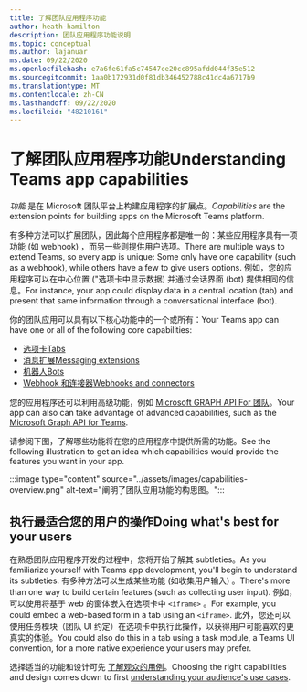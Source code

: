 ```yaml
---
title: 了解团队应用程序功能
author: heath-hamilton
description: 团队应用程序功能说明
ms.topic: conceptual
ms.author: lajanuar
ms.date: 09/22/2020
ms.openlocfilehash: e7a6fe61fa5c74547ce20cc895afdd044f35e512
ms.sourcegitcommit: 1aa0b172931d0f81db346452788c41dc4a6717b9
ms.translationtype: MT
ms.contentlocale: zh-CN
ms.lasthandoff: 09/22/2020
ms.locfileid: "48210161"
---
```

# <a name="understanding-teams-app-capabilities"></a><span data-ttu-id="d0dce-103">了解团队应用程序功能</span><span class="sxs-lookup"><span data-stu-id="d0dce-103">Understanding Teams app capabilities</span></span>

<span data-ttu-id="d0dce-104">*功能* 是在 Microsoft 团队平台上构建应用程序的扩展点。</span><span class="sxs-lookup"><span data-stu-id="d0dce-104">*Capabilities* are the extension points for building apps on the Microsoft Teams platform.</span></span>

<span data-ttu-id="d0dce-105">有多种方法可以扩展团队，因此每个应用程序都是唯一的：某些应用程序具有一项功能 (如 webhook) ，而另一些则提供用户选项。</span><span class="sxs-lookup"><span data-stu-id="d0dce-105">There are multiple ways to extend Teams, so every app is unique: Some only have one capability (such as a webhook), while others have a few to give users options.</span></span> <span data-ttu-id="d0dce-106">例如，您的应用程序可以在中心位置 ("选项卡中显示数据) 并通过会话界面 (bot) 提供相同的信息。</span><span class="sxs-lookup"><span data-stu-id="d0dce-106">For instance, your app could display data in a central location (tab) and present that same information through a conversational interface (bot).</span></span>

<span data-ttu-id="d0dce-107">你的团队应用可以具有以下核心功能中的一个或所有：</span><span class="sxs-lookup"><span data-stu-id="d0dce-107">Your Teams app can have one or all of the following core capabilities:</span></span>

* [<span data-ttu-id="d0dce-108">选项卡</span><span class="sxs-lookup"><span data-stu-id="d0dce-108">Tabs</span></span>](../tabs/what-are-tabs.md)
* [<span data-ttu-id="d0dce-109">消息扩展</span><span class="sxs-lookup"><span data-stu-id="d0dce-109">Messaging extensions</span></span>](../messaging-extensions/what-are-messaging-extensions.md)
* [<span data-ttu-id="d0dce-110">机器人</span><span class="sxs-lookup"><span data-stu-id="d0dce-110">Bots</span></span>](../bots/what-are-bots.md)
* [<span data-ttu-id="d0dce-111">Webhook 和连接器</span><span class="sxs-lookup"><span data-stu-id="d0dce-111">Webhooks and connectors</span></span>](../webhooks-and-connectors/what-are-webhooks-and-connectors.md)

<span data-ttu-id="d0dce-112">您的应用程序还可以利用高级功能，例如 [Microsoft GRAPH API For 团队](https://docs.microsoft.com/graph/teams-concept-overview)。</span><span class="sxs-lookup"><span data-stu-id="d0dce-112">Your app can also can take advantage of advanced capabilities, such as the [Microsoft Graph API for Teams](https://docs.microsoft.com/graph/teams-concept-overview).</span></span>

<span data-ttu-id="d0dce-113">请参阅下图，了解哪些功能将在您的应用程序中提供所需的功能。</span><span class="sxs-lookup"><span data-stu-id="d0dce-113">See the following illustration to get an idea which capabilities would provide the features you want in your app.</span></span>

:::image type="content" source="../assets/images/capabilities-overview.png" alt-text="阐明了团队应用功能的构思图。":::

## <a name="doing-whats-best-for-your-users"></a><span data-ttu-id="d0dce-115">执行最适合您的用户的操作</span><span class="sxs-lookup"><span data-stu-id="d0dce-115">Doing what's best for your users</span></span>

<span data-ttu-id="d0dce-116">在熟悉团队应用程序开发的过程中，您将开始了解其 subtleties。</span><span class="sxs-lookup"><span data-stu-id="d0dce-116">As you familiarize yourself with Teams app development, you'll begin to understand its subtleties.</span></span> <span data-ttu-id="d0dce-117">有多种方法可以生成某些功能 (如收集用户输入) 。</span><span class="sxs-lookup"><span data-stu-id="d0dce-117">There's more than one way to build certain features (such as collecting user input).</span></span> <span data-ttu-id="d0dce-118">例如，可以使用将基于 web 的窗体嵌入在选项卡中 `<iframe>` 。</span><span class="sxs-lookup"><span data-stu-id="d0dce-118">For example, you could embed a web-based form in a tab using an `<iframe>`.</span></span> <span data-ttu-id="d0dce-119">此外，您还可以使用任务模块（团队 UI 约定）在选项卡中执行此操作，以获得用户可能喜欢的更真实的体验。</span><span class="sxs-lookup"><span data-stu-id="d0dce-119">You could also do this in a tab using a task module, a Teams UI convention, for a more native experience your users may prefer.</span></span>

<span data-ttu-id="d0dce-120">选择适当的功能和设计可先 [了解观众的用例](../concepts/design/understand-use-cases.md)。</span><span class="sxs-lookup"><span data-stu-id="d0dce-120">Choosing the right capabilities and design comes down to first [understanding your audience's use cases](../concepts/design/understand-use-cases.md).</span></span>
